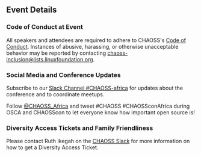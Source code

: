 ## Event Details

### Code of Conduct at Event
All speakers and attendees are required to adhere to CHAOSS's [Code of Conduct](https://chaoss.community/about/code-of-conduct/). Instances of abusive, harassing, or otherwise unacceptable behavior may be reported by contacting chaoss-inclusion@lists.linuxfoundation.org.  


### Social Media and Conference Updates

Subscribe to our [Slack Channel #CHAOSS-africa](https://chaoss-workspace.slack.com/archives/C03KC6ZERSR) for updates about the conference and to coordinate meetups.  

Follow [@CHAOSS_Africa](https://twitter.com/chaoss_africa) and tweet #CHAOSS #CHAOSSconAfrica during OSCA and CHAOSScon to let everyone know how important open source is!

### Diversity Access Tickets and Family Friendliness

Please contact Ruth Ikegah on the [CHAOSS Slack](https://join.slack.com/t/chaoss-workspace/shared_invite/zt-1fah5gu35-5oUQEPT32O2Zt~3MFVNMlw) for more information on how to get a Diversity Access Ticket.

